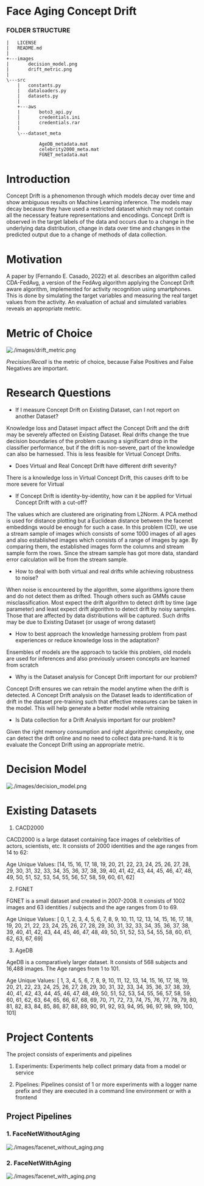 # Face Aging Concept Drift

### FOLDER STRUCTURE

```
|   LICENSE
|   README.md
|
+---images
|       decision_model.png
|       drift_metric.png
|
\---src
    |   constants.py
    |   dataloaders.py
    |   datasets.py
    |
    +---aws
    |       boto3_api.py
    |       credentials.ini
    |       credentials.rar
    |
    \---dataset_meta

            AgeDB_metadata.mat
            celebrity2000_meta.mat
            FGNET_metadata.mat
```

# **Introduction**

Concept Drift is a phenomenon through which models decay over time and show ambiguous results on Machine Learning inference. The models may decay because they have used a restricted dataset which may not contain all the necessary feature representations and encodings. Concept Drift is observed in the target labels of the data and occurs due to a change in the underlying data distribution, change in data over time and changes in the predicted output due to a change of methods of data collection. 

# **Motivation**

A paper by (Fernando E. Casado, 2022) et al. describes an algorithm called CDA-FedAvg, a version of the FedAvg algorithm applying the Concept Drift aware algorithm, implemented for activity recognition using smartphones. This is done by simulating the target variables and measuring the real target values from the activity. An evaluation of actual and simulated variables reveals an appropriate metric.

# **Metric of Choice**

![./images/drift_metric.png](./images/drift_metric.png)

_Precision/Recall_ is the metric of choice, because False Positives and False Negatives are important. 

# **Research Questions**

- If I measure Concept Drift on Existing Dataset, can I not report on another Dataset?

Knowledge loss and Dataset impact affect the Concept Drift and the drift may be severely affected on Existing Dataset. Real drifts change the true decision boundaries of the problem causing a significant drop in the classifier performance, but if the drift is non-severe, part of the knowledge can also be harnessed. This is less feasible for Virtual Concept Drifts. 

- Does Virtual and Real Concept Drift have different drift severity?

There is a knowledge loss in Virtual Concept Drift, this causes drift to be more severe for Virtual

- If Concept Drift is identity-by-identity, how can it be applied for Virtual Concept Drift with a cut-off?

The values which are clustered are originating from L2Norm. A PCA method is used for distance plotting but a Euclidean distance between the facenet embeddings would be enough for such a case. In this problem (CD), we use a stream sample of images which consists of some 1000 images of all ages and also established images which consists of a range of images by age. By comparing them, the established images form the columns and stream sample form the rows. Since the stream sample has got more data, standard error calculation will be from the stream sample. 

- How to deal with both virtual and real drifts while achieving robustness to noise?

When noise is encountered by the algorithm, some algorithms ignore them and do not detect them as drifted. Though others such as GMMs cause misclassification. Most expect the drift algorithm to detect drift by time (age parameter) and least expect drift algorithm to detect drift by noisy samples. Those that are affected by data distributions will be captured. Such drifts may be due to Existing Dataset (or usage of wrong dataset)

- How to best approach the knowledge harnessing problem from past experiences or reduce knowledge loss in the adaptation?

Ensembles of models are the approach to tackle this problem, old models are used for inferences and also previously unseen concepts are learned from scratch

- Why is the Dataset analysis for Concept Drift important for our problem?

Concept Drift ensures we can retrain the model anytime when the drift is detected. A Concept Drift analysis on the Dataset leads to identification of drift in the dataset pre-training such that effective measures can be taken in the model. This will help generate a better model while retraining

- Is Data collection for a Drift Analysis important for our problem?

Given the right memory consumption and right algorithmic complexity, one can detect the drift online and no need to collect data pre-hand. It is to evaluate the Concept Drift using an appropriate metric.

# **Decision Model**

![./images/decision_model.png](./images/decision_model.png)

# **Existing Datasets**

1. CACD2000

CACD2000 is a large dataset containing face images of celebrities of actors, scientists, etc. It consists of 2000 identities and the age ranges from 14 to 62:

Age Unique Values: [14, 15, 16, 17, 18, 19, 20, 21, 22, 23, 24, 25, 26, 27, 28, 29, 30,
       31, 32, 33, 34, 35, 36, 37, 38, 39, 40, 41, 42, 43, 44, 45, 46, 47,
       48, 49, 50, 51, 52, 53, 54, 55, 56, 57, 58, 59, 60, 61, 62]

2. FGNET

FGNET is a small dataset and created in 2007-2008. It consists of 1002 images and 63 identities / subjects and the age ranges from 0 to 69.

Age Unique Values: [ 0,  1,  2,  3,  4,  5,  6,  7,  8,  9, 10, 11, 12, 13, 14, 15, 16,
       17, 18, 19, 20, 21, 22, 23, 24, 25, 26, 27, 28, 29, 30, 31, 32, 33,
       34, 35, 36, 37, 38, 39, 40, 41, 42, 43, 44, 45, 46, 47, 48, 49, 50,
       51, 52, 53, 54, 55, 58, 60, 61, 62, 63, 67, 69]

3. AgeDB

AgeDB is a comparatively larger dataset. It consists of 568 subjects and 16,488 images. The Age ranges from 1 to 101. 

Age Unique Values: [  1,   3,   4,   5,   6,   7,   8,   9,  10,  11,  12,  13,  14,
        15,  16,  17,  18,  19,  20,  21,  22,  23,  24,  25,  26,  27,
        28,  29,  30,  31,  32,  33,  34,  35,  36,  37,  38,  39,  40,
        41,  42,  43,  44,  45,  46,  47,  48,  49,  50,  51,  52,  53,
        54,  55,  56,  57,  58,  59,  60,  61,  62,  63,  64,  65,  66,
        67,  68,  69,  70,  71,  72,  73,  74,  75,  76,  77,  78,  79,
        80,  81,  82,  83,  84,  85,  86,  87,  88,  89,  90,  91,  92,
        93,  94,  95,  96,  97,  98,  99, 100, 101]

# **Project Contents**

The project consists of experiments and pipelines

1. Experiments: Experiments help collect primary data from a model or service

2. Pipelines: Pipelines consist of 1 or more experiments with a logger name prefix and they are executed in a command line environment or with a frontend

## **Project Pipelines**

### 1. FaceNetWithoutAging

![./images/facenet_without_aging.png](./images/facenet_without_aging.png)

### 2. FaceNetWithAging

![./images/facenet_with_aging.png](./images/facenet_with_aging.png)


